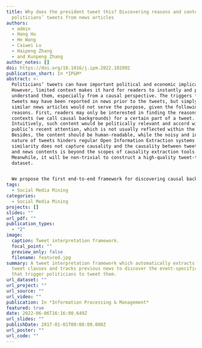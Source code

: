 ```yaml
---
title: Why does the president tweet this? Discovering reasons and contexts for
  politicians’ tweets from news articles
authors:
  - admin
  - Hang Hu
  - He Wang
  - Caiwei Lu
  - Haipeng Zhang
  - and Kunpeng Zhang
author_notes: []
doi: https://doi.org/10.1016/j.ipm.2022.102892
publication_short: In *IP&M*
abstract: >-
  Politicians’ tweets can have important political and economic implications.
  However, limited context makes it hard for readers to instantly and precisely
  understand them, especially from a causal perspective. The triggers for these
  tweets may have been reported in news prior to the tweets, but simply finding
  similar news articles would not serve the purpose, given the following
  reasons. First, readers may only be interested in finding the reasons and
  contexts (we call causal backgrounds) for a certain part of a tweet.
  Intuitively, such content would be politically relevant and accord with
  public’s recent attention, which is not usually reflected within the context.
  Besides, the content should be human-readable, while the noisy and informal
  nature of tweets hinders regular Open Information Extraction systems. Second,
  similarity does not capture causality and the causality between tweet contents
  and news contents is beyond the scopes of causality extraction tools.
  Meanwhile, it will be non-trivial to construct a high-quality tweet-to-intent
  dataset.


  We propose the first end-to-end framework for discovering causal backgrounds of politicians’ tweets by: 1. Designing an Open IE system considering rule-free representations for tweets; 2. Introducing sources like Wikipedia linkage and edit history to identify focal contents; 3. Finding implicit causalities between different contexts using explicit causalities learned elsewhere. We curate a comprehensive dataset of interpretations from political journalists for 533 tweets from 5 US politicians. On average, we obtain the correct answers within top-2 recommendations. We make our dataset and framework code publicly available.
tags:
  - Social Media Mining
categories:
  - Social Media Mining
projects: []
slides: ""
url_pdf: ""
publication_types:
  - "2"
image:
  caption: Tweet interpretation framework.
  focal_point: ""
  preview_only: false
  filename: featured.jpg
summary: A tweet interpretation framework which automatically extracts focal
  tweet clauses and tracks previous news to discover the event-specific reasons
  that trigger politicians to tweet them.
url_dataset: ""
url_project: ""
url_source: ""
url_video: ""
publication: In *Information Processing & Management*
featured: true
date: 2022-06-06T16:16:00.649Z
url_slides: ""
publishDate: 2017-01-01T00:00:00.000Z
url_poster: ""
url_code: ""
---
```

